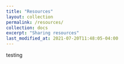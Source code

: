 ```yaml
---
title: "Resources"
layout: collection
permalink: /resources/
collection: docs
excerpt: "Sharing resources"
last_modified_at: 2021-07-20T11:48:05-04:00
---
```


testing